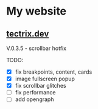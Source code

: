 # My website
## [tectrix.dev](https://tectrix.dev)

V.0.3.5 - scrollbar hotfix

TODO:
- [x] fix breakpoints, content, cards
- [x] image fullscreen popup
- [x] fix scrollbar glitches
- [ ] fix performance
- [ ] add opengraph
